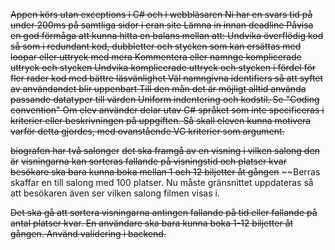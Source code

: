 
~~Appen körs utan exceptions i C# och i webbläsaren
Ni har en svars tid på under 200ms på samtliga sidor i eran site
Lämna in innan deadline
Påvisa en god förmåga att kunna hitta en balans mellan att:
Undvika överflödig kod så som i redundant kod, dubbletter och stycken som kan ersättas med loopar eller uttryck med mera
Kommentera eller namnge komplicerade uttryck och stycken
Undvika komplicerade uttryck och stycken i fördel för fler rader kod med bättre läsvänlighet
Väl namngivna identifiers så att syftet av användandet blir uppenbart
Till den mån det är möjligt alltid använda passande datatyper till värden
Uniform indentering och kodstil. Se "Coding convention"
Om elev använder delar utav C# språket som inte specificeras i kriterier eller beskrivningen på uppgiften. Så skall eleven kunna motivera varför detta gjordes, med ovanstående VG kriterier som argument.~~

~~biografen har två salonger~~
~~det ska framgå av en visning i vilken salong den är~~
~~visningarna kan sorteras fallande på visningstid och platser kvar~~
~~besökare ska bara kunna boka mellan 1 och 12 biljetter åt gången~~
~~Berras skaffar en till salong med 100 platser. Nu måste gränsnittet uppdateras så att besökaren
även ser vilken salong filmen visas i.

~~Det ska gå att sortera visningarna antingen fallande på tid eller fallande på antal platser kvar.
En användare ska bara kunna boka 1-12 biljetter åt gången.
Använd validering i backend.~~
